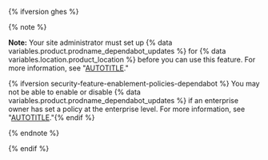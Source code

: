 {% ifversion ghes %}

{% note %}

**Note:** Your site administrator must set up {% data variables.product.prodname_dependabot_updates %} for {% data variables.location.product_location %} before you can use this feature. For more information, see "[AUTOTITLE](/admin/configuration/configuring-github-connect/enabling-dependabot-for-your-enterprise)."

{% ifversion security-feature-enablement-policies-dependabot %} You may not be able to enable or disable {% data variables.product.prodname_dependabot_updates %} if an enterprise owner has set a policy at the enterprise level. For more information, see "[AUTOTITLE](/admin/policies/enforcing-policies-for-your-enterprise/enforcing-policies-for-code-security-and-analysis-for-your-enterprise)."{% endif %}

{% endnote %}

{% endif %}
